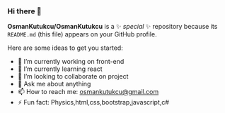 ### Hi there 👋


**OsmanKutukcu/OsmanKutukcu** is a ✨ _special_ ✨ repository because its `README.md` (this file) appears on your GitHub profile.

Here are some ideas to get you started:

- 🔭 I’m currently working on front-end
- 🌱 I’m currently learning react
- 👯 I’m looking to collaborate on project
- 💬 Ask me about anything
- 📫 How to reach me: osmankutukcu@gmail.com
- ⚡ Fun fact: Physics,html,css,bootstrap,javascript,c#

